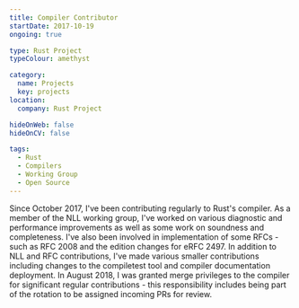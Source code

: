```yaml
---
title: Compiler Contributor
startDate: 2017-10-19
ongoing: true

type: Rust Project
typeColour: amethyst

category:
  name: Projects
  key: projects
location:
  company: Rust Project

hideOnWeb: false
hideOnCV: false

tags:
  - Rust
  - Compilers
  - Working Group
  - Open Source
---
```

Since October 2017, I've been contributing regularly to Rust's compiler. As a member of the NLL working group, I've worked on various diagnostic and performance improvements as well as some work on soundness and completeness. I've also been involved in implementation of some RFCs - such as RFC 2008 and the edition changes for eRFC 2497. In addition to NLL and RFC contributions, I've made various smaller contributions including changes to the compiletest tool and compiler documentation deployment. In August 2018, I was granted merge privileges to the compiler for significant regular contributions - this responsibility includes being part of the rotation to be assigned incoming PRs for review.
